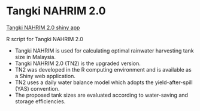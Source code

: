 # Tangki NAHRIM 2.0
<p><a href="https://waterresources-nahrim.shinyapps.io/Tangki_NAHRIM/" target="_blank">Tangki NAHRIM 2.0 shiny app</a>
</p>
R script for Tangki NAHRIM 2.0
  
  <ul>
  <li>Tangki NAHRIM is used for calculating optimal rainwater harvesting tank size in Malaysia.</li>

<li>Tangki NAHRIM 2.0 (TN2) is the upgraded version.</li>

<li>TN2 was developed in the R computing environment and is available as a Shiny web application.</li>

<li>TN2 uses a daily water balance model which adopts the yield-after-spill (YAS) convention.</li>

<li>The proposed tank sizes are evaluated according to water-saving and storage efficiencies.</li>
</ul>
